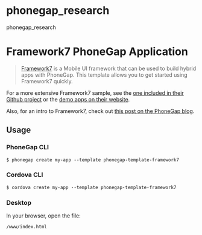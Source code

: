 # phonegap_research
phonegap_research

# Framework7 PhoneGap Application 

> [Framework7](http://www.idangero.us/framework7) is a Mobile UI framework that can be used to build hybrid apps with PhoneGap. This template allows you to get started using Framework7 
  quickly. 
  
  For a more extensive Framework7 sample, see the [one included in their Github project](https://github.com/nolimits4web/Framework7/tree/master/dist)
  or the [demo apps on their website](http://www.idangero.us/framework7/apps/#.VpQCc5MrKjQ).
    
  Also, for an intro to Framework7, check out [this post on the PhoneGap blog](http://phonegap.com/blog/2015/11/30/framework7/).   


## Usage
    
### PhoneGap CLI

    $ phonegap create my-app --template phonegap-template-framework7

### Cordova CLI

    $ cordova create my-app --template phonegap-template-framework7
    
### Desktop

In your browser, open the file:

    /www/index.html


  